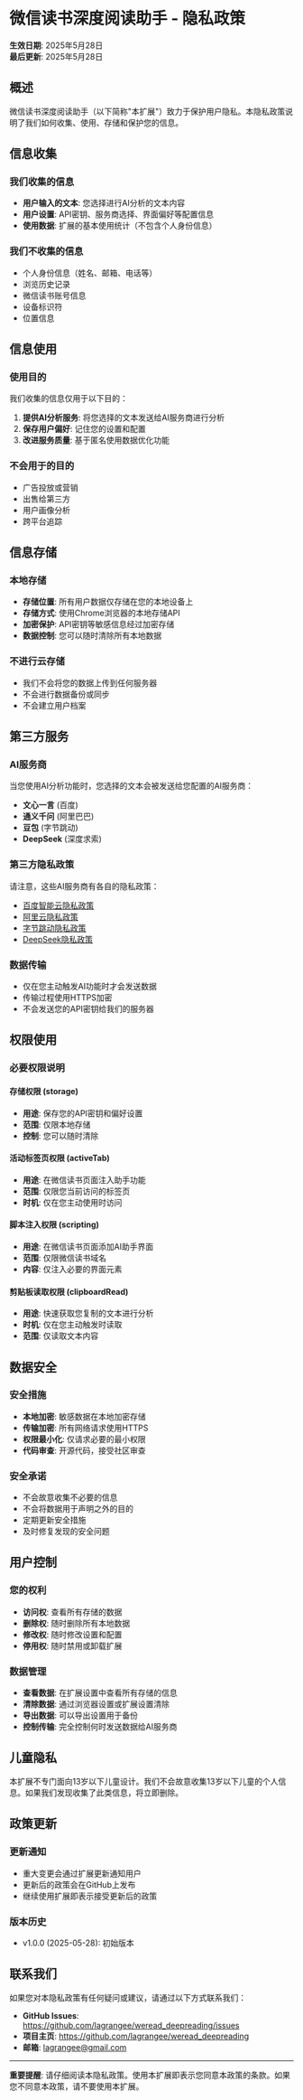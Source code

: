 # 微信读书深度阅读助手 - 隐私政策

**生效日期**: 2025年5月28日  
**最后更新**: 2025年5月28日

## 概述

微信读书深度阅读助手（以下简称"本扩展"）致力于保护用户隐私。本隐私政策说明了我们如何收集、使用、存储和保护您的信息。

## 信息收集

### 我们收集的信息
- **用户输入的文本**: 您选择进行AI分析的文本内容
- **用户设置**: API密钥、服务商选择、界面偏好等配置信息
- **使用数据**: 扩展的基本使用统计（不包含个人身份信息）

### 我们不收集的信息
- 个人身份信息（姓名、邮箱、电话等）
- 浏览历史记录
- 微信读书账号信息
- 设备标识符
- 位置信息

## 信息使用

### 使用目的
我们收集的信息仅用于以下目的：
1. **提供AI分析服务**: 将您选择的文本发送给AI服务商进行分析
2. **保存用户偏好**: 记住您的设置和配置
3. **改进服务质量**: 基于匿名使用数据优化功能

### 不会用于的目的
- 广告投放或营销
- 出售给第三方
- 用户画像分析
- 跨平台追踪

## 信息存储

### 本地存储
- **存储位置**: 所有用户数据仅存储在您的本地设备上
- **存储方式**: 使用Chrome浏览器的本地存储API
- **加密保护**: API密钥等敏感信息经过加密存储
- **数据控制**: 您可以随时清除所有本地数据

### 不进行云存储
- 我们不会将您的数据上传到任何服务器
- 不会进行数据备份或同步
- 不会建立用户档案

## 第三方服务

### AI服务商
当您使用AI分析功能时，您选择的文本会被发送给您配置的AI服务商：
- **文心一言** (百度)
- **通义千问** (阿里巴巴)
- **豆包** (字节跳动)
- **DeepSeek** (深度求索)

### 第三方隐私政策
请注意，这些AI服务商有各自的隐私政策：
- [百度智能云隐私政策](https://cloud.baidu.com/doc/Agreements/s/Kjwvy245m)
- [阿里云隐私政策](https://www.alibabacloud.com/help/zh/legal/latest/privacy-policy)
- [字节跳动隐私政策](https://www.volcengine.com/docs/6348/68918)
- [DeepSeek隐私政策](https://www.deepseek.com/privacy)

### 数据传输
- 仅在您主动触发AI功能时才会发送数据
- 传输过程使用HTTPS加密
- 不会发送您的API密钥给我们的服务器

## 权限使用

### 必要权限说明

#### 存储权限 (storage)
- **用途**: 保存您的API密钥和偏好设置
- **范围**: 仅限本地存储
- **控制**: 您可以随时清除

#### 活动标签页权限 (activeTab)
- **用途**: 在微信读书页面注入助手功能
- **范围**: 仅限您当前访问的标签页
- **时机**: 仅在您主动使用时访问

#### 脚本注入权限 (scripting)
- **用途**: 在微信读书页面添加AI助手界面
- **范围**: 仅限微信读书域名
- **内容**: 仅注入必要的界面元素

#### 剪贴板读取权限 (clipboardRead)
- **用途**: 快速获取您复制的文本进行分析
- **时机**: 仅在您主动触发时读取
- **范围**: 仅读取文本内容

## 数据安全

### 安全措施
- **本地加密**: 敏感数据在本地加密存储
- **传输加密**: 所有网络请求使用HTTPS
- **权限最小化**: 仅请求必要的最小权限
- **代码审查**: 开源代码，接受社区审查

### 安全承诺
- 不会故意收集不必要的信息
- 不会将数据用于声明之外的目的
- 定期更新安全措施
- 及时修复发现的安全问题

## 用户控制

### 您的权利
- **访问权**: 查看所有存储的数据
- **删除权**: 随时删除所有本地数据
- **修改权**: 随时修改设置和配置
- **停用权**: 随时禁用或卸载扩展

### 数据管理
- **查看数据**: 在扩展设置中查看所有存储的信息
- **清除数据**: 通过浏览器设置或扩展设置清除
- **导出数据**: 可以导出设置用于备份
- **控制传输**: 完全控制何时发送数据给AI服务商

## 儿童隐私

本扩展不专门面向13岁以下儿童设计。我们不会故意收集13岁以下儿童的个人信息。如果我们发现收集了此类信息，将立即删除。

## 政策更新

### 更新通知
- 重大变更会通过扩展更新通知用户
- 更新后的政策会在GitHub上发布
- 继续使用扩展即表示接受更新后的政策

### 版本历史
- v1.0.0 (2025-05-28): 初始版本

## 联系我们

如果您对本隐私政策有任何疑问或建议，请通过以下方式联系我们：

- **GitHub Issues**: https://github.com/lagrangee/weread_deepreading/issues
- **项目主页**: https://github.com/lagrangee/weread_deepreading
- **邮箱**: lagrangee@gmail.com


---

**重要提醒**: 请仔细阅读本隐私政策。使用本扩展即表示您同意本政策的条款。如果您不同意本政策，请不要使用本扩展。 